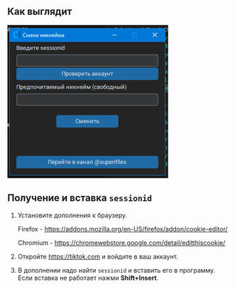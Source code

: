 ## Как выглядит
![preview](preview.png)

## Получение и вставка `sessionid`
1. Установите дополнения к браузеру.
   
   Firefox - https://addons.mozilla.org/en-US/firefox/addon/cookie-editor/
   
   Chromium - https://chromewebstore.google.com/detail/editthiscookie/
3. Откройте https://tiktok.com и войдите в ваш аккаунт.
4. В дополнении надо найти `sessionid` и вставить его в программу.
Если вставка не работает нажми **Shift+Insert**.


